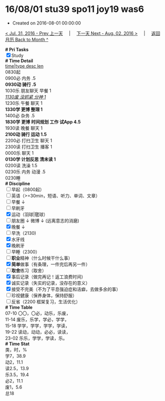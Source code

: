# 16/08/01 stu39 spo11 joy19 was6

- Created on 2016-08-01 00:00:00

[< Jul. 31, 2016 - Prev 上一天](/lifelogs/2016/07/d31.md) &nbsp; &nbsp; | &nbsp; &nbsp; [下一天 Next - Aug. 02, 2016 >](/lifelogs/2016/08/d02.md) &nbsp; &nbsp; |  &nbsp; &nbsp; [返回月历 Back to Month ^](/lifelogs/2016/08/index.md)
<br/><div><b># Pri Tasks</b></div><div><input checked="true" type="checkbox"/>Study</div><div><b># Time Detail</b></div><div><u>time|type desc len</u></div><div>0830起</div><div>0900必 内务 .5</div><div><b>0930动 骑行 .5</b></div><div>1030乐 朋友聊天 早餐 1</div><div><u><i>1130废 没抓紧 分神 1</i></u></div><div>1230乐 午餐 聊天 1</div><div><b>1330学 更博 整理 1</b></div><div>1400必 杂务 .5</div><div><b>1830学</b> <b>更博</b> <b>时间规划 工作 试App 4.5</b></div><div>1930读 晚餐 聊天 1</div><div><b>2100动 骑行 运动 1.5</b></div><div>2200必 打扫卫生 聊天 1</div><div>2300读 打扫卫生 播客 1</div><div>0000乐 聊天 1</div><div><b>0130学 计划反思 清未读 1</b></div><div>0200读 洗澡 1.5</div><div>0230乐 内务 动漫 .5</div><div>0230睡</div><div><b># Discipline</b></div><div><input type="checkbox"/>早起（0800起）</div><div><input type="checkbox"/>英语（&gt;=30min，短语、听力、单词、文章）</div><div><input type="checkbox"/>早餐 ↓</div><div><input type="checkbox"/>早刷牙</div><div><input checked="true" type="checkbox"/>运动（羽球|毽球）</div><div><input type="checkbox"/>朋友圈 ↓ 微博 ↓ (远离意志的消磨)</div><div><input checked="true" type="checkbox"/>晚餐 ↓</div><div><input type="checkbox"/>早洗（2130)</div><div><input checked="true" type="checkbox"/>水牙线</div><div><input checked="true" type="checkbox"/>晚刷牙</div><div><input type="checkbox"/>早睡（2300）</div><div><input type="checkbox"/><b>职业</b>精神（什么时候干什么事）</div><div><input checked="true" type="checkbox"/><b>简单</b>做事（有条理，一件完后再另一件）</div><div><input type="checkbox"/><b>取舍</b>练习（取舍）</div><div><input checked="true" type="checkbox"/>事后记录（做完再记！返工浪费时间）</div><div><input checked="true" type="checkbox"/>诚实记录（失实的记录，没存在的意义）</div><div><input checked="true" type="checkbox"/>接受不完美（不为了平息强迫症和洁癖，去做多余的事）</div><div><input type="checkbox"/>珍视健康（保养身体，保持舒服）</div><div><input type="checkbox"/>反省（2200 框架复习，生活优化）</div><div><b># Time Table</b></div><div>07-10 〇〇，〇必，动乐，乐废，</div><div>11-14 废乐，乐学，学必，学学，</div><div>15-18 学学，学学，学学，学读，</div><div>19-22 读动，动动，必必，读读，</div><div>23-02 乐乐，学学，学读，乐。</div><div><b># Time Stat</b></div><div>类，时，%</div><div>学7，38.9</div><div>动2，11.1</div><div>读2.5，13.9</div><div>乐3.5，19.4</div><div>必2，11.1</div><div>废1，5.6</div><div>总18</div>
